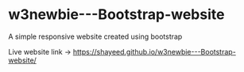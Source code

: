 # w3newbie---Bootstrap-website
A simple responsive website created using bootstrap

Live website link -> https://shayeed.github.io/w3newbie---Bootstrap-website/
